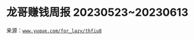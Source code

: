 # 龙哥赚钱周报 20230523~20230613

来源：[`www.yuque.com/for_lazy/thfiu8`](https://www.yuque.com/for_lazy/thfiu8)